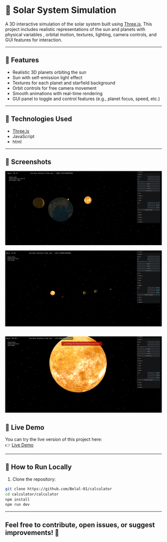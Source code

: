 # 🌌 Solar System Simulation

A 3D interactive simulation of the solar system built using [Three.js](https://threejs.org/). This project includes
realistic representations of the sun and planets with physical variables , orbital motion, textures, lighting, camera
controls, and GUI features for interaction.

---

## 🚀 Features

- Realistic 3D planets orbiting the sun
- Sun with self-emission light effect
- Textures for each planet and starfield background
- Orbit controls for free camera movement
- Smooth animations with real-time rendering
- GUI panel to toggle and control features (e.g., planet focus, speed, etc.)

---

## 🧰 Technologies Used

- [Three.js](https://threejs.org/)
- JavaScript
- html

---

## 📸 Screenshots

![img.png](img.png)

![img_1.png](img_1.png)

![img_2.png](img_2.png)
---

## 🔗 Live Demo

You can try the live version of this project here:  
👉 [Live Demo](https://calculator-m.onrender.com/)


---

## 🧪 How to Run Locally

1. Clone the repository:

```bash
git clone https://github.com/Belal-01/calculator
cd calculator/calculator
npm install 
npm run dev
```
---
Feel free to contribute, open issues, or suggest improvements! 🌠
--